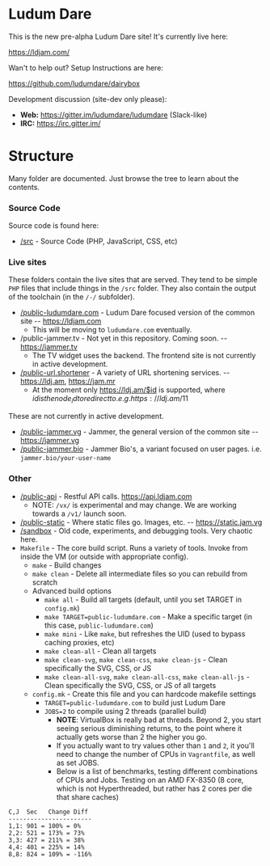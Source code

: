 # Ludum Dare

This is the new pre-alpha Ludum Dare site! It's currently live here: 

https://ldjam.com/

Wan't to help out? Setup Instructions are here:

https://github.com/ludumdare/dairybox

Development discussion (site-dev only please): 

* **Web:** https://gitter.im/ludumdare/ludumdare (Slack-like)
* **IRC:** https://irc.gitter.im/

# Structure
Many folder are documented. Just browse the tree to learn about the contents.

### Source Code
Source code is found here:

* [/src](src/) - Source Code (PHP, JavaScript, CSS, etc)

### Live sites
These folders contain the live sites that are served. They tend to be simple `PHP` files that include things in the `/src` folder. They also contain the output of the toolchain (in the `/-/` subfolder).

* [/public-ludumdare.com](public-ludumdare.com/) - Ludum Dare focused version of the common site -- https://ldjam.com
  * This will be moving to `ludumdare.com` eventually.
* /public-jammer.tv - Not yet in this repository. Coming soon. -- https://jammer.tv
  * The TV widget uses the backend. The frontend site is not currently in active development.
* [/public-url.shortener](public-url.shortener) - A variety of URL shortening services. -- https://ldj.am, https://jam.mr
  * At the moment only https://ldj.am/$id is supported, where $id is the node_id to redirect to. e.g. https://ldj.am/$11
  
These are not currently in active development.
* [/public-jammer.vg](public-jammer.vg/) - Jammer, the general version of the common site -- https://jammer.vg
* [/public-jammer.bio](public-jammer.bio/) - Jammer Bio's, a variant focused on user pages. i.e. `jammer.bio/your-user-name`

### Other 
* [/public-api](public-api/) - Restful API calls. https://api.ldjam.com
  * NOTE: `/vx/` is experimental and may change. We are working towards a `/v1/` launch soon.
* [/public-static](public-static/) - Where static files go. Images, etc. -- https://static.jam.vg
* [/sandbox](sandbox/) - Old code, experiments, and debugging tools. Very chaotic here.
* `Makefile` - The core build script. Runs a variety of tools. Invoke from inside the VM (or outside with appropriate config).
  * `make` - Build changes
  * `make clean` - Delete all intermediate files so you can rebuild from scratch
  * Advanced build options
    * `make all` - Build all targets (default, until you set TARGET in `config.mk`)
    * `make TARGET=public-ludumdare.com` - Make a specific target (in this case, `public-ludumdare.com`)
    * `make mini` - Like `make`, but refreshes the UID (used to bypass caching proxies, etc)
    * `make clean-all` - Clean all targets
    * `make clean-svg`, `make clean-css`, `make clean-js` - Clean specifically the SVG, CSS, or JS
    * `make clean-all-svg`, `make clean-all-css`, `make clean-all-js` - Clean specifically the SVG, CSS, or JS of all targets
  * `config.mk` - Create this file and you can hardcode makefile settings
    * `TARGET=public-ludumdare.com` to build just Ludum Dare
    * `JOBS=2` to compile using 2 threads (parallel build)
      * **NOTE**: VirtualBox is really bad at threads. Beyond 2, you start seeing serious diminishing returns, to the point where it actually gets worse than 2 the higher you go.
      * If you actually want to try values other than `1` and `2`, it you'll need to change the number of CPUs in `Vagrantfile`, as well as set JOBS.
      * Below is a list of benchmarks, testing different combinations of CPUs and Jobs. Testing on an AMD FX-8350 (8 core, which is not Hyperthreaded, but rather has 2 cores per die that share caches)

```
C,J  Sec   Change Diff
-----------------------
1,1: 901 = 100% = 0%
2,2: 521 = 173% = 73%
3,3: 427 = 211% = 38%
4,4: 401 = 225% = 14%
8,8: 824 = 109% = -116%
```
